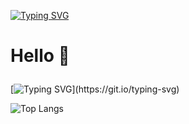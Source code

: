 [![Typing SVG](https://readme-typing-svg.demolab.com?font=Fira+Code&pause=1000&color=F7E615&random=false&width=435&lines=App+Academy+Student;Purdue+University+Global+Student)](https://git.io/typing-svg)

  <h1>
    <p>Hello 👋</p>
  </h1>
  
[![Typing SVG](https://readme-typing-svg.demolab.com?font=Fira+Code&duration=3000&pause=1&multiline=true&random=false&width=435&height=109&lines=I+am+currently+learning+software;development+at+App+Academy;and+Purdue+University+Global.)](https://git.io/typing-svg)


<!---
360devin360/360devin360 is a ✨ special ✨ repository because its `README.md` (this file) appears on your GitHub profile.
You can click the Preview link to take a look at your changes.
--->
![Top Langs](https://github-readme-stats.vercel.app/api/top-langs/?username=360devin360&layout=compact)
